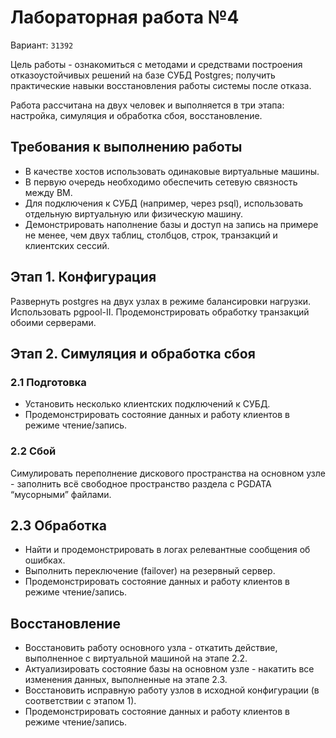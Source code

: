 # Лабораторная работа №4

Вариант: `31392`

Цель работы - ознакомиться с методами и средствами построения отказоустойчивых решений на базе СУБД Postgres; получить практические навыки восстановления работы системы после отказа.

Работа рассчитана на двух человек и выполняется в три этапа: настройка, симуляция и обработка сбоя, восстановление.

## Требования к выполнению работы

- В качестве хостов использовать одинаковые виртуальные машины.
- В первую очередь необходимо обеспечить сетевую связность между ВМ.
- Для подключения к СУБД (например, через psql), использовать отдельную виртуальную или физическую машину.
- Демонстрировать наполнение базы и доступ на запись на примере не менее, чем двух таблиц, столбцов, строк, транзакций и клиентских сессий.

## Этап 1. Конфигурация

Развернуть postgres на двух узлах в режиме балансировки нагрузки. Использовать pgpool-II. Продемонстрировать обработку транзакций обоими серверами.

## Этап 2. Симуляция и обработка сбоя

### 2.1 Подготовка

- Установить несколько клиентских подключений к СУБД.
- Продемонстрировать состояние данных и работу клиентов в режиме чтение/запись.

### 2.2 Сбой

Симулировать переполнение дискового пространства на основном узле - заполнить всё свободное пространство раздела с PGDATA “мусорными” файлами.

## 2.3 Обработка

- Найти и продемонстрировать в логах релевантные сообщения об ошибках.
- Выполнить переключение (failover) на резервный сервер.
- Продемонстрировать состояние данных и работу клиентов в режиме чтение/запись.

## Восстановление

- Восстановить работу основного узла - откатить действие, выполненное с виртуальной машиной на этапе 2.2.
- Актуализировать состояние базы на основном узле - накатить все изменения данных, выполненные на этапе 2.3.
- Восстановить исправную работу узлов в исходной конфигурации (в соответствии с этапом 1).
- Продемонстрировать состояние данных и работу клиентов в режиме чтение/запись.
